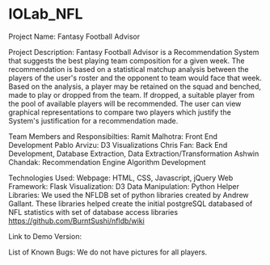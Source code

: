 IOLab_NFL
=========
Project Name: Fantasy Football Advisor

Project Description: Fantasy Football Advisor is a Recommendation System that suggests the best playing team composition for a given week. The recommendation is based on a statistical matchup analysis between the players of the user's roster and the opponent to team would face that week. Based on the analysis, a player may be retained on the squad and benched, made to play or dropped from the team. If dropped, a suitable player from the pool of available players will be recommended. The user can view graphical representations to compare two players which justify the System's justification for a recommendation made.

Team Members and Responsibilties: Ramit Malhotra: Front End Development Pablo Arvizu: D3 Visualizations Chris Fan: Back End Development, Database Extraction, Data Extraction/Transformation Ashwin Chandak: Recommendation Engine Algorithm Development

Technologies Used: Webpage: HTML, CSS, Javascript, jQuery Web Framework: Flask Visualization: D3 Data Manipulation: Python Helper Libraries: We used the NFLDB set of python libraries created by Andrew Gallant. These libraries helped create the initial postgreSQL databased of NFL statistics with set of database access libraries https://github.com/BurntSushi/nfldb/wiki

Link to Demo Version:

List of Known Bugs: We do not have pictures for all players.

